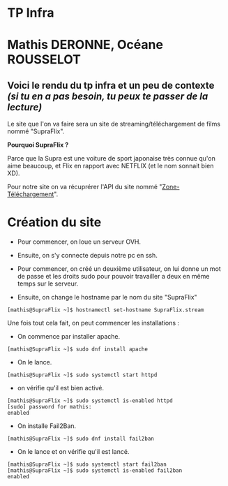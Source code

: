 # TP Infra 
# **Mathis DERONNE, Océane ROUSSELOT**
## Voici le rendu du tp infra et un peu de contexte *(si tu en a pas besoin, tu peux te passer de la lecture)* 
Le site que l'on va faire sera un site de streaming/téléchargement de films nommé "SupraFlix". 

**Pourquoi SupraFlix ?** 

Parce que la Supra est une voiture de sport japonaise très connue qu'on aime beaucoup, et Flix en rapport avec NETFLIX (et le nom sonnait bien XD).

Pour notre site on va récuprérer l'API du site nommé "[Zone-Téléchargement](https://www.zone-telechargement.al)".



# Création du site
- Pour commencer, on loue un serveur OVH.

- Ensuite, on s'y connecte depuis notre pc en ssh.

- Pour commencer, on créé un deuxième utilisateur, on lui donne un mot de passe et les droits sudo pour pouvoir travailler a deux en même temps sur le serveur.

- Ensuite, on change le hostname par le nom du site "SupraFlix"
```
[mathis@SupraFlix ~]$ hostnamectl set-hostname SupraFlix.stream
```

Une fois tout cela fait, on peut commencer les installations :

- On commence par installer apache.
```
[mathis@SupraFlix ~]$ sudo dnf install apache
```
- On le lance.
```
[mathis@SupraFlix ~]$ sudo systemctl start httpd
```
- on vérifie qu'il est bien activé.
```
[mathis@SupraFlix ~]$ sudo systemctl is-enabled httpd
[sudo] password for mathis:
enabled
```
- On installe Fail2Ban.
```
[mathis@SupraFlix ~]$ sudo dnf install fail2ban
```
- On le lance et on vérifie qu'il est lancé.
```
[mathis@SupraFlix ~]$ sudo systemctl start fail2ban
[mathis@SupraFlix ~]$ sudo systemctl is-enabled fail2ban
enabled
```